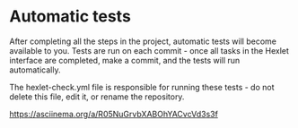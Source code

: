 # Automatic tests

After completing all the steps in the project, automatic tests will become available to you. Tests are run on each commit - once all tasks in the Hexlet interface are completed, make a commit, and the tests will run automatically.

The hexlet-check.yml file is responsible for running these tests - do not delete this file, edit it, or rename the repository.


https://asciinema.org/a/R05NuGrvbXABOhYACvcVd3s3f

<script src="https://asciinema.org/a/https://asciinema.org/a/R05NuGrvbXABOhYACvcVd3s3f.js" id="asciicast-R05NuGrvbXABOhYACvcVd3s3f" async></script>
